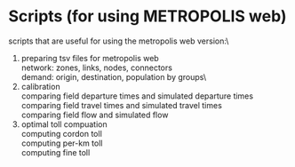 # Scripts (for using METROPOLIS web)
scripts that are useful for using the metropolis web version:\
1. preparing tsv files for metropolis web\
network: zones, links, nodes, connectors\
demand: origin, destination, population by groups\
2. calibration\
comparing field departure times and simulated departure times\
comparing field travel times and simulated travel times\
comparing field flow and simulated flow
3. optimal toll compuation\
computing cordon toll\
computing per-km toll\
computing fine toll

